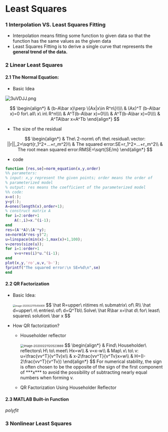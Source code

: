 # Least Squares

### 1 Interpolation VS. Least Squares Fitting

* Interpolation means fitting some function to given data so that the function has the same values as the given data
* Least Squares Fitting is to derive a single curve that represents the **general trend of the data.**

### 2 Linear Least Squares

#### 2.1 The Normal Equation:

* Basic Idea

![3uVDJJ.png](https://s2.ax1x.com/2020/02/21/3uVDJJ.png)




$$
\begin{align*}
& (b-A\bar x)\perp \{Ax|x\in R^n\}\\\\
& (Ax)^T (b-A\bar x)=0 for\ all\ x\ in\ R^n\\\\
& A^T(b-A\bar x)=0\\\\
& A^T(b-A\bar x)=0\\\\
& A^TA\bar x=A^Tb
\end{align*}
$$

* The size of  the residual

$$
\begin{align*}
& The\ 2-norm\ of\ the\ residual\ vector:
||r||_2=\sqrt{r_1^2+...+r_m^2}\\
& The squared error:SE=r_1^2+...+r_m^2\\
& The root mean squared error:RMSE=\sqrt{SE/m}
\end{align*}
$$

* code

```matlab
function [res,se]=norm_equation(x,y,order)
%% parameters:
% input: x,y represent the given points; order means the order of
% parameterized model
% output: res means the coefficient of the parameterized model
%% code:
x=x(:);
y=y(:);
A=ones(length(x),order+1);
% construct matrix A
for i=2:order+1
    A(:,i)=x.^(i-1);
end
res=(A'*A)\(A'*y);
se=norm(A*res-y)^2;
u=linspace(min(x)-1,max(x)+1,100);
v=zeros(size(u));
for i=1:order+1
    v=v+res(i)*u.^(i-1);
end
plot(x,y,'ro',u,v,'b-');
fprintf("The squared error:\n SE=%d\n",se)
end
```

#### 2.2 QR Factorization

* Basic Idea:

  <img src="https://s2.ax1x.com/2020/02/21/3uVOw8.png" alt="image-20200221115454809" style="zoom:50%;" />
  $$
  \hat R=upper\ n\times n\ submatrix\ of\ R\\
  \hat d=upper\ n\ entries\ of\ d=Q^Tb\\
  Solve\ \hat R\bar x=\hat d\ for\ least\ squares\ solution\ \bar x
  $$
  

* How QR factorization?

  * Householder reflector

    <img src="https://s2.ax1x.com/2020/02/21/3uVgL6.png" alt="image-20200221120523669" style="zoom: 67%;" />
    $$
    \begin{align*}
    & Find\ Householder\ reflectors\ H\ to\ meet\ Hx=w\\
    & v=x-w\\
    & Map\ x\ to\ v: u=\frac{vv^T}{v^Tv}x\\
    & x-2\frac{vv^T}{v^Tv}x=w\\
    & H=(I-2\frac{vv^T}{v^Tv})
    \end{align*}
    $$
    For numerical stability, the sign is often chosen to be the opposite of the sign of the first component of ***x*** to avoid the possibility of subtracting nearly equal numbers when forming v.

  * QR Factorization Using Householder Reflector

#### 2.3 MATLAB Built-in Function

*polyfit*

### 3 Nonlinear Least Squares